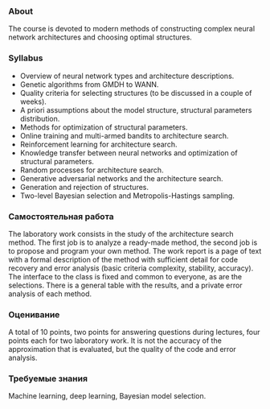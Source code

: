 ### About
The course is devoted to modern methods of constructing complex neural network architectures and choosing optimal structures.

### Syllabus
* Overview of neural network types and architecture descriptions.
* Genetic algorithms from GMDH to WANN.
* Quality criteria for selecting structures (to be discussed in a couple of weeks).
* A priori assumptions about the model structure, structural parameters distribution.
* Methods for optimization of structural parameters.
* Online training and multi-armed bandits to architecture search.
* Reinforcement learning for architecture search.
* Knowledge transfer between neural networks and optimization of structural parameters.
* Random processes for architecture search.
* Generative adversarial networks and the architecture search.
* Generation and rejection of structures.
* Two-level Bayesian selection and Metropolis-Hastings sampling.

### Самостоятельная работа
The laboratory work consists in the study of the architecture search method. The first job is to analyze a ready-made method, the second job is to propose and program your own method. The work report is a page of text with a formal description of the method with sufficient detail for code recovery and error analysis (basic criteria complexity, stability, accuracy). The interface to the class is fixed and common to everyone, as are the selections. There is a general table with the results, and a private error analysis of each method.

### Оценивание
A total of 10 points, two points for answering questions during lectures, four points each for two laboratory work. It is not the accuracy of the approximation that is evaluated, but the quality of the code and error analysis.

### Требуемые знания
Machine learning, deep learning, Bayesian model selection.
